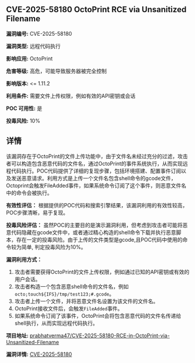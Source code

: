 ## CVE-2025-58180 OctoPrint RCE via Unsanitized Filename

**漏洞编号:** CVE-2025-58180

**漏洞类型:** 远程代码执行

**影响应用:** OctoPrint

**危害等级:** 高危，可能导致服务器被完全控制

**影响版本:** <= 1.11.2

**利用条件:** 需要文件上传权限，例如有效的API密钥或会话

**POC 可用性:** 是

**投毒风险:** 10%

## 详情

该漏洞存在于OctoPrint的文件上传功能中，由于文件名未经过充分的过滤，攻击者可以构造包含恶意代码的文件名，通过OctoPrint的事件系统执行，从而实现远程代码执行。POC代码提供了详细的复现步骤，包括环境搭建、配置事件订阅以及发送恶意请求。利用方式是上传一个文件名包含shell命令的gcode文件，Octoprint会触发FileAdded事件，如果系统命令订阅了这个事件，则恶意文件名中的命令会被执行。

**有效性评估：**
根据提供的POC代码和搜索引擎结果，该漏洞利用的有效性较高，POC步骤清晰，易于复现。

**投毒风险评估：**
虽然POC的主要目的是演示漏洞利用，但考虑到攻击者可能将恶意代码隐藏在gcode文件中，或者通过精心构造的shell命令下载并执行恶意脚本，存在一定的投毒风险。由于上传的文件类型是gcode,且POC代码中使用的命令较为简单, 判定投毒风险为10%。

**漏洞利用方式：**
1.  攻击者需要获得OctoPrint的文件上传权限，例如通过已知的API密钥或有效的用户会话。
2.  攻击者构造一个包含恶意shell命令的文件名，例如`octo;touch${IFS}/tmp/test123;#.gcode`。
3.  攻击者上传一个文件，并将恶意文件名设置为该文件的文件名。
4.  OctoPrint接收文件后，会触发`FileAdded`事件。
5.  如果系统命令订阅了该事件，OctoPrint会将包含恶意代码的文件名传递给shell执行，从而实现远程代码执行。

**项目地址:** [prabhatverma47/CVE-2025-58180-RCE-in-OctoPrint-via-Unsanitized-Filename](https://github.com/prabhatverma47/CVE-2025-58180-RCE-in-OctoPrint-via-Unsanitized-Filename)

**漏洞详情:** [CVE-2025-58180](https://nvd.nist.gov/vuln/detail/CVE-2025-58180)